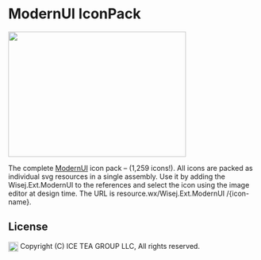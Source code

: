ModernUI IconPack
====

<img src="https://raw.githubusercontent.com/iceteagroup/wisej-extensions/master/Support/Images/ModernUI.png" width="358" height="252">

The complete [ModernUI](http://modernuiicons.com/) icon pack – (1,259 icons!). All icons are packed as individual svg resources in a single assembly. Use it by adding the Wisej.Ext.ModernUI to the references and select the icon using the image editor at design time. The URL is resource.wx/Wisej.Ext.ModernUI /{icon-name}.

License
-------
<img src="http://iceteagroup.com/wp-content/uploads/2017/01/Square-64x64-trasp.png" height="20" align="top"> Copyright (C) ICE TEA GROUP LLC, All rights reserved.
